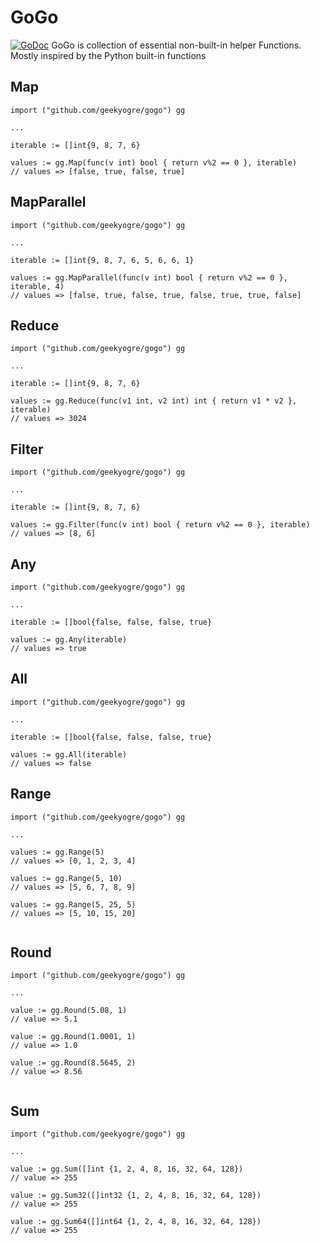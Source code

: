 # GoGo
[![GoDoc](https://godoc.org/github.com/geekyogre/gogo?status.png)](http://godoc.org/github.com/geekyogre/gogo)
GoGo is collection of essential non-built-in helper Functions. Mostly inspired by the Python built-in functions

## Map
```
import ("github.com/geekyogre/gogo") gg

...

iterable := []int{9, 8, 7, 6}

values := gg.Map(func(v int) bool { return v%2 == 0 }, iterable)
// values => [false, true, false, true]

```

## MapParallel
```
import ("github.com/geekyogre/gogo") gg

...

iterable := []int{9, 8, 7, 6, 5, 6, 6, 1}

values := gg.MapParallel(func(v int) bool { return v%2 == 0 }, iterable, 4)
// values => [false, true, false, true, false, true, true, false]

```


## Reduce
```
import ("github.com/geekyogre/gogo") gg

...

iterable := []int{9, 8, 7, 6}

values := gg.Reduce(func(v1 int, v2 int) int { return v1 * v2 }, iterable)
// values => 3024

```

## Filter
```
import ("github.com/geekyogre/gogo") gg

...

iterable := []int{9, 8, 7, 6}

values := gg.Filter(func(v int) bool { return v%2 == 0 }, iterable)
// values => [8, 6]

```

## Any
```
import ("github.com/geekyogre/gogo") gg

...

iterable := []bool{false, false, false, true}

values := gg.Any(iterable)
// values => true

```

## All
```
import ("github.com/geekyogre/gogo") gg

...

iterable := []bool{false, false, false, true}

values := gg.All(iterable)
// values => false

```

## Range
```
import ("github.com/geekyogre/gogo") gg

...

values := gg.Range(5)
// values => [0, 1, 2, 3, 4]

values := gg.Range(5, 10)
// values => [5, 6, 7, 8, 9]

values := gg.Range(5, 25, 5)
// values => [5, 10, 15, 20]


```

## Round
```
import ("github.com/geekyogre/gogo") gg

...

value := gg.Round(5.08, 1)
// value => 5.1

value := gg.Round(1.0001, 1)
// value => 1.0

value := gg.Round(8.5645, 2)
// value => 8.56


```

## Sum
```
import ("github.com/geekyogre/gogo") gg

...

value := gg.Sum([]int {1, 2, 4, 8, 16, 32, 64, 128})
// value => 255

value := gg.Sum32([]int32 {1, 2, 4, 8, 16, 32, 64, 128})
// value => 255

value := gg.Sum64([]int64 {1, 2, 4, 8, 16, 32, 64, 128})
// value => 255

```